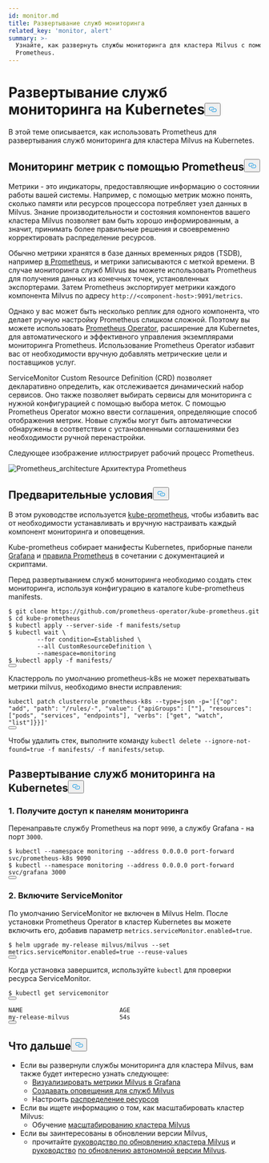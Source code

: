 ```yaml
---
id: monitor.md
title: Развертывание служб мониторинга
related_key: 'monitor, alert'
summary: >-
  Узнайте, как развернуть службы мониторинга для кластера Milvus с помощью
  Prometheus.
---
```

<h1 id="Deploying-Monitoring-Services-on-Kubernetes" class="common-anchor-header">Развертывание служб мониторинга на Kubernetes<button data-href="#Deploying-Monitoring-Services-on-Kubernetes" class="anchor-icon" translate="no">
      <svg translate="no"
        aria-hidden="true"
        focusable="false"
        height="20"
        version="1.1"
        viewBox="0 0 16 16"
        width="16"
      >
        <path
          fill="#0092E4"
          fill-rule="evenodd"
          d="M4 9h1v1H4c-1.5 0-3-1.69-3-3.5S2.55 3 4 3h4c1.45 0 3 1.69 3 3.5 0 1.41-.91 2.72-2 3.25V8.59c.58-.45 1-1.27 1-2.09C10 5.22 8.98 4 8 4H4c-.98 0-2 1.22-2 2.5S3 9 4 9zm9-3h-1v1h1c1 0 2 1.22 2 2.5S13.98 12 13 12H9c-.98 0-2-1.22-2-2.5 0-.83.42-1.64 1-2.09V6.25c-1.09.53-2 1.84-2 3.25C6 11.31 7.55 13 9 13h4c1.45 0 3-1.69 3-3.5S14.5 6 13 6z"
        ></path>
      </svg>
    </button></h1><p>В этой теме описывается, как использовать Prometheus для развертывания служб мониторинга для кластера Milvus на Kubernetes.</p>
<h2 id="Monitor-metrics-with-Prometheus" class="common-anchor-header">Мониторинг метрик с помощью Prometheus<button data-href="#Monitor-metrics-with-Prometheus" class="anchor-icon" translate="no">
      <svg translate="no"
        aria-hidden="true"
        focusable="false"
        height="20"
        version="1.1"
        viewBox="0 0 16 16"
        width="16"
      >
        <path
          fill="#0092E4"
          fill-rule="evenodd"
          d="M4 9h1v1H4c-1.5 0-3-1.69-3-3.5S2.55 3 4 3h4c1.45 0 3 1.69 3 3.5 0 1.41-.91 2.72-2 3.25V8.59c.58-.45 1-1.27 1-2.09C10 5.22 8.98 4 8 4H4c-.98 0-2 1.22-2 2.5S3 9 4 9zm9-3h-1v1h1c1 0 2 1.22 2 2.5S13.98 12 13 12H9c-.98 0-2-1.22-2-2.5 0-.83.42-1.64 1-2.09V6.25c-1.09.53-2 1.84-2 3.25C6 11.31 7.55 13 9 13h4c1.45 0 3-1.69 3-3.5S14.5 6 13 6z"
        ></path>
      </svg>
    </button></h2><p>Метрики - это индикаторы, предоставляющие информацию о состоянии работы вашей системы. Например, с помощью метрик можно понять, сколько памяти или ресурсов процессора потребляет узел данных в Milvus. Знание производительности и состояния компонентов вашего кластера Milvus позволяет вам быть хорошо информированным, а значит, принимать более правильные решения и своевременно корректировать распределение ресурсов.</p>
<p>Обычно метрики хранятся в базе данных временных рядов (TSDB), например <a href="https://prometheus.io/">в Prometheus</a>, и метрики записываются с меткой времени. В случае мониторинга служб Milvus вы можете использовать Prometheus для получения данных из конечных точек, установленных экспортерами. Затем Prometheus экспортирует метрики каждого компонента Milvus по адресу <code translate="no">http://&lt;component-host&gt;:9091/metrics</code>.</p>
<p>Однако у вас может быть несколько реплик для одного компонента, что делает ручную настройку Prometheus слишком сложной. Поэтому вы можете использовать <a href="https://github.com/prometheus-operator/prometheus-operator">Prometheus Operator</a>, расширение для Kubernetes, для автоматического и эффективного управления экземплярами мониторинга Prometheus. Использование Prometheus Operator избавит вас от необходимости вручную добавлять метрические цели и поставщиков услуг.</p>
<p>ServiceMonitor Custom Resource Definition (CRD) позволяет декларативно определить, как отслеживается динамический набор сервисов. Оно также позволяет выбирать сервисы для мониторинга с нужной конфигурацией с помощью выбора меток. С помощью Prometheus Operator можно ввести соглашения, определяющие способ отображения метрик. Новые службы могут быть автоматически обнаружены в соответствии с установленными соглашениями без необходимости ручной перенастройки.</p>
<p>Следующее изображение иллюстрирует рабочий процесс Prometheus.</p>
<p>
  
   <span class="img-wrapper"> <img translate="no" src="/docs/v2.6.x/assets/prometheus_architecture.png" alt="Prometheus_architecture" class="doc-image" id="prometheus_architecture" />
   </span> <span class="img-wrapper"> <span>Архитектура Prometheus</span> </span></p>
<h2 id="Prerequisites" class="common-anchor-header">Предварительные условия<button data-href="#Prerequisites" class="anchor-icon" translate="no">
      <svg translate="no"
        aria-hidden="true"
        focusable="false"
        height="20"
        version="1.1"
        viewBox="0 0 16 16"
        width="16"
      >
        <path
          fill="#0092E4"
          fill-rule="evenodd"
          d="M4 9h1v1H4c-1.5 0-3-1.69-3-3.5S2.55 3 4 3h4c1.45 0 3 1.69 3 3.5 0 1.41-.91 2.72-2 3.25V8.59c.58-.45 1-1.27 1-2.09C10 5.22 8.98 4 8 4H4c-.98 0-2 1.22-2 2.5S3 9 4 9zm9-3h-1v1h1c1 0 2 1.22 2 2.5S13.98 12 13 12H9c-.98 0-2-1.22-2-2.5 0-.83.42-1.64 1-2.09V6.25c-1.09.53-2 1.84-2 3.25C6 11.31 7.55 13 9 13h4c1.45 0 3-1.69 3-3.5S14.5 6 13 6z"
        ></path>
      </svg>
    </button></h2><p>В этом руководстве используется <a href="https://github.com/prometheus-operator/kube-prometheus">kube-prometheus</a>, чтобы избавить вас от необходимости устанавливать и вручную настраивать каждый компонент мониторинга и оповещения.</p>
<p>Kube-prometheus собирает манифесты Kubernetes, приборные панели <a href="http://grafana.com/">Grafana</a> и <a href="https://prometheus.io/docs/prometheus/latest/configuration/recording_rules/">правила Prometheus</a> в сочетании с документацией и скриптами.</p>
<p>Перед развертыванием служб мониторинга необходимо создать стек мониторинга, используя конфигурацию в каталоге kube-prometheus manifests.</p>
<pre><code translate="no"><span class="hljs-meta prompt_">$ </span><span class="language-bash">git <span class="hljs-built_in">clone</span> https://github.com/prometheus-operator/kube-prometheus.git</span>
<span class="hljs-meta prompt_">$ </span><span class="language-bash"><span class="hljs-built_in">cd</span> kube-prometheus</span>
<span class="hljs-meta prompt_">$ </span><span class="language-bash">kubectl apply --server-side -f manifests/setup</span>
<span class="hljs-meta prompt_">$ </span><span class="language-bash">kubectl <span class="hljs-built_in">wait</span> \
        --<span class="hljs-keyword">for</span> condition=Established \
        --all CustomResourceDefinition \
        --namespace=monitoring</span>
<span class="hljs-meta prompt_">$ </span><span class="language-bash">kubectl apply -f manifests/</span>
<button class="copy-code-btn"></button></code></pre>
<div class="alert note">
Кластерроль по умолчанию prometheus-k8s не может перехватывать метрики milvus, необходимо внести исправления:</div>
<pre><code translate="no" class="language-bash">kubectl patch clusterrole prometheus-k8s --<span class="hljs-built_in">type</span>=json -p=<span class="hljs-string">&#x27;[{&quot;op&quot;: &quot;add&quot;, &quot;path&quot;: &quot;/rules/-&quot;, &quot;value&quot;: {&quot;apiGroups&quot;: [&quot;&quot;], &quot;resources&quot;: [&quot;pods&quot;, &quot;services&quot;, &quot;endpoints&quot;], &quot;verbs&quot;: [&quot;get&quot;, &quot;watch&quot;, &quot;list&quot;]}}]&#x27;</span>
<button class="copy-code-btn"></button></code></pre>
<p>Чтобы удалить стек, выполните команду <code translate="no">kubectl delete --ignore-not-found=true -f manifests/ -f manifests/setup</code>.</p>
<h2 id="Deploy-monitoring-services-on-Kubernetes" class="common-anchor-header">Развертывание служб мониторинга на Kubernetes<button data-href="#Deploy-monitoring-services-on-Kubernetes" class="anchor-icon" translate="no">
      <svg translate="no"
        aria-hidden="true"
        focusable="false"
        height="20"
        version="1.1"
        viewBox="0 0 16 16"
        width="16"
      >
        <path
          fill="#0092E4"
          fill-rule="evenodd"
          d="M4 9h1v1H4c-1.5 0-3-1.69-3-3.5S2.55 3 4 3h4c1.45 0 3 1.69 3 3.5 0 1.41-.91 2.72-2 3.25V8.59c.58-.45 1-1.27 1-2.09C10 5.22 8.98 4 8 4H4c-.98 0-2 1.22-2 2.5S3 9 4 9zm9-3h-1v1h1c1 0 2 1.22 2 2.5S13.98 12 13 12H9c-.98 0-2-1.22-2-2.5 0-.83.42-1.64 1-2.09V6.25c-1.09.53-2 1.84-2 3.25C6 11.31 7.55 13 9 13h4c1.45 0 3-1.69 3-3.5S14.5 6 13 6z"
        ></path>
      </svg>
    </button></h2><h3 id="1-Access-the-dashboards" class="common-anchor-header">1. Получите доступ к панелям мониторинга</h3><p>Перенаправьте службу Prometheus на порт <code translate="no">9090</code>, а службу Grafana - на порт <code translate="no">3000</code>.</p>
<pre><code translate="no"><span class="hljs-meta prompt_">$ </span><span class="language-bash">kubectl --namespace monitoring --address 0.0.0.0 port-forward svc/prometheus-k8s 9090</span>
<span class="hljs-meta prompt_">$ </span><span class="language-bash">kubectl --namespace monitoring --address 0.0.0.0 port-forward svc/grafana 3000</span>
<button class="copy-code-btn"></button></code></pre>
<h3 id="2-Enable-ServiceMonitor" class="common-anchor-header">2. Включите ServiceMonitor</h3><p>По умолчанию ServiceMonitor не включен в Milvus Helm. После установки Prometheus Operator в кластер Kubernetes вы можете включить его, добавив параметр <code translate="no">metrics.serviceMonitor.enabled=true</code>.</p>
<pre><code translate="no"><span class="hljs-meta prompt_">$ </span><span class="language-bash">helm upgrade my-release milvus/milvus --<span class="hljs-built_in">set</span> metrics.serviceMonitor.enabled=<span class="hljs-literal">true</span> --reuse-values</span>
<button class="copy-code-btn"></button></code></pre>
<p>Когда установка завершится, используйте <code translate="no">kubectl</code> для проверки ресурса ServiceMonitor.</p>
<pre><code translate="no">$ kubectl <span class="hljs-keyword">get</span> servicemonitor
<button class="copy-code-btn"></button></code></pre>
<pre><code translate="no">NAME                           AGE
<span class="hljs-keyword">my</span>-release-milvus              54s
<button class="copy-code-btn"></button></code></pre>
<h2 id="Whats-next" class="common-anchor-header">Что дальше<button data-href="#Whats-next" class="anchor-icon" translate="no">
      <svg translate="no"
        aria-hidden="true"
        focusable="false"
        height="20"
        version="1.1"
        viewBox="0 0 16 16"
        width="16"
      >
        <path
          fill="#0092E4"
          fill-rule="evenodd"
          d="M4 9h1v1H4c-1.5 0-3-1.69-3-3.5S2.55 3 4 3h4c1.45 0 3 1.69 3 3.5 0 1.41-.91 2.72-2 3.25V8.59c.58-.45 1-1.27 1-2.09C10 5.22 8.98 4 8 4H4c-.98 0-2 1.22-2 2.5S3 9 4 9zm9-3h-1v1h1c1 0 2 1.22 2 2.5S13.98 12 13 12H9c-.98 0-2-1.22-2-2.5 0-.83.42-1.64 1-2.09V6.25c-1.09.53-2 1.84-2 3.25C6 11.31 7.55 13 9 13h4c1.45 0 3-1.69 3-3.5S14.5 6 13 6z"
        ></path>
      </svg>
    </button></h2><ul>
<li>Если вы развернули службы мониторинга для кластера Milvus, вам также будет интересно узнать следующее:<ul>
<li><a href="/docs/ru/visualize.md">Визуализировать метрики Milvus в Grafana</a></li>
<li><a href="/docs/ru/alert.md">Создавать оповещения для служб Milvus</a></li>
<li>Настроить <a href="/docs/ru/allocate.md">распределение ресурсов</a></li>
</ul></li>
<li>Если вы ищете информацию о том, как масштабировать кластер Milvus:<ul>
<li>Обучение <a href="/docs/ru/scaleout.md">масштабированию кластера Milvus</a></li>
</ul></li>
<li>Если вы заинтересованы в обновлении версии Milvus,<ul>
<li>прочитайте <a href="/docs/ru/upgrade_milvus_cluster-operator.md">руководство по обновлению кластера Milvus</a> и <a href="/docs/ru/upgrade_milvus_cluster-operator.md">руководство</a> <a href="/docs/ru/upgrade_milvus_standalone-operator.md">по обновлению автономной версии Milvus</a>.</li>
</ul></li>
</ul>
